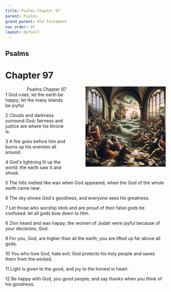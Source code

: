 ```yaml
---
title: Psalms Chapter 97
parent: Psalms
grand_parent: Old Testament
nav_order: 97
layout: default
---
```


## Psalms

# Chapter 97

<div style="clear: both; text-align: right;">
    <img src="/assets/Image/Psalms/500/97.jpg" alt="Psalms Chapter 97" class="chapter-image" style="max-width: 50%; height: auto; float: right; margin: 0 0 10px 10px; padding-left: 10%;">
    <figcaption style="font-size: 14px;">Psalms Chapter 97</figcaption>
</div>
1 God rules; let the earth be happy; let the many islands be joyful.

2 Clouds and darkness surround God; fairness and justice are where his throne is.

3 A fire goes before him and burns up his enemies all around.

4 God's lightning lit up the world; the earth saw it and shook.

5 The hills melted like wax when God appeared, when the God of the whole earth came near.

6 The sky shows God's goodness, and everyone sees his greatness.

7 Let those who worship idols and are proud of their false gods be confused: let all gods bow down to Him.

8 Zion heard and was happy; the women of Judah were joyful because of your decisions, God.

9 For you, God, are higher than all the earth; you are lifted up far above all gods.

10 You who love God, hate evil; God protects his holy people and saves them from the wicked.

11 Light is given to the good, and joy to the honest in heart.

12 Be happy with God, you good people; and say thanks when you think of his goodness.


